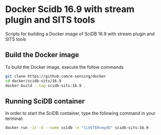 # Docker Scidb 16.9 with stream plugin and SITS tools

Scripts for building a Docker image of SciDB 16.9 with stream plugin and SITS tools

## Build the Docker image

To build the Docker image, execute the follow commands 
```bash
git clone https://github.com/e-sensing/docker 
cd docker/scidb-sits/16.9
docker build --tag scidb-sits:16.9 .
```

## Running SciDB container
In order to start the SciDB container, type the following command in your terminal:
```bash
docker run -it -d --name scidb -e "CLUSTER=mydb" scidb-sits:16.9
```

